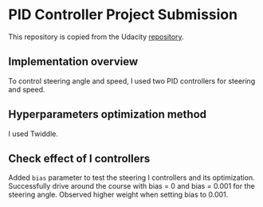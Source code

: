 # PID Controller Project Submission

This repository is copied from the Udacity [repository](https://github.com/udacity/CarND-PID-Control-Project).

## Implementation overview

To control steering angle and speed, I used two PID controllers for steering and speed.


## Hyperparameters optimization method

I used Twiddle.

## Check effect of I controllers

Added `bias` parameter to test the steering I controllers and its optimization.
Successfully drive around the course with bias = 0 and bias = 0.001 for the steering angle.
Observed higher weight when setting bias to 0.001.
